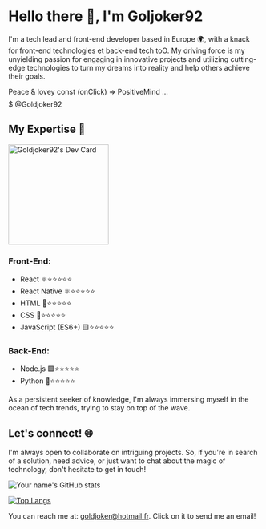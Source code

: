 # Hello there 👋, I'm Goljoker92


I'm a tech lead and front-end developer based in Europe 🌍, with a knack for front-end technologies et back-end tech toO. My driving force is my unyielding passion for engaging in innovative projects and utilizing cutting-edge technologies to turn my dreams into reality and help others achieve their goals.

Peace & lovey const (onClick) => PositiveMind ... $$$$$$$$$$$$$
@Goldjoker92 

## My Expertise 🚀
<a href="https://app.daily.dev/Guigui92"><img src="https://api.daily.dev/devcards/e05fb241388b40aa851bef86022de33c.png?r=49b" width="200" left="50" alt="Goldjoker92's Dev Card"/></a>
                  
### Front-End:
- React ⚛️⭐⭐⭐⭐⭐
- React Native ⚛️⭐⭐⭐⭐⭐
- HTML 📄⭐⭐⭐⭐⭐
- CSS 🎨⭐⭐⭐⭐⭐
- JavaScript (ES6+) 🟨⭐⭐⭐⭐⭐

### Back-End:
- Node.js 🟩⭐⭐⭐⭐⭐
- Python 🐍⭐⭐⭐⭐⭐

As a persistent seeker of knowledge, I'm always immersing myself in the ocean of tech trends, trying to stay on top of the wave. 


## Let's connect! 🌐

I'm always open to collaborate on intriguing projects. So, if you're in search of a solution, need advice, or just want to chat about the magic of technology, don't hesitate to get in touch!



![Your name's GitHub stats](https://github-readme-stats.vercel.app/api?username=Goldjoker92&show_icons=true&theme=radical)

[![Top Langs](https://github-readme-stats.vercel.app/api/top-langs/?username=Goldjoker92&layout=compact&theme=dark)](https://github.com/Goldjoker92/github-readme-stats)

You can reach me at: [goldjoker@hotmail.fr](mailto:goldjoker@hotmail.fr). Click on it to send me an email!





